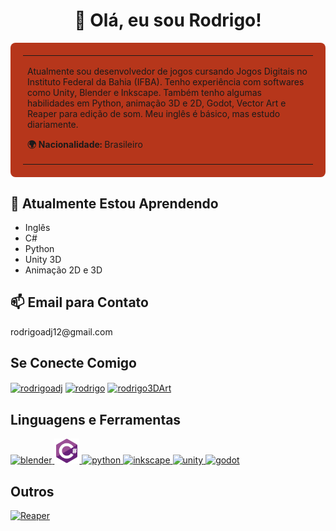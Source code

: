 <h1 align="center">👋 Olá, eu sou Rodrigo!</h1>

<table style="width: 100%; border: none; background-color:#b6361b; border-radius: 8px; padding: 20px;">
    <tr>
        <td style="border: none;">
            <p>Atualmente sou desenvolvedor de jogos cursando Jogos Digitais no Instituto Federal da Bahia (IFBA). Tenho experiência com softwares como Unity, Blender e Inkscape. Também tenho algumas habilidades em Python, animação 3D e 2D, Godot, Vector Art e Reaper para edição de som. Meu inglês é básico, mas estudo diariamente.</p>
            <p><strong>🌍 Nacionalidade:</strong> Brasileiro</p>
        </td>
    </tr>
</table>

<h2>🌱 Atualmente Estou Aprendendo</h2>
<ul>
    <li>Inglês</li>
    <li>C#</li>
    <li>Python</li>
    <li>Unity 3D</li>
    <li>Animação 2D e 3D</li>
</ul>

<h2>📫 Email para Contato</h2>
<p>rodrigoadj12@gmail.com</p>

<h2>Se Conecte Comigo</h2>
<div>
<p align="left">
<a href="https://www.linkedin.com/in/rodrigo-anuncia%C3%A7%C3%A3o-9999ab203/" target="blank"><img align="center" src="https://raw.githubusercontent.com/rahuldkjain/github-profile-readme-generator/master/src/images/icons/Social/linked-in-alt.svg" alt="rodrigoadj" height="30" width="40" /></a>
<a href="https://www.instagram.com/r0drig0o_/" target="blank"><img align="center" src="https://raw.githubusercontent.com/rahuldkjain/github-profile-readme-generator/master/src/images/icons/Social/instagram.svg" alt="rodrigo" height="30" width="40" /></a>
<a href="https://www.behance.net/rodrigodejesus6" target="blank"><img align="center" src="https://raw.githubusercontent.com/rahuldkjain/github-profile-readme-generator/master/src/images/icons/Social/behance.svg" alt="rodrigo3DArt" height="30" width="40" /></a>
</p>
</div>

<h2>Linguagens e Ferramentas</h2>
<p align="left"> <a href="https://www.blender.org/" target="_blank" rel="noreferrer"> <img src="https://download.blender.org/branding/community/blender_community_badge_white.svg" alt="blender" width="40" height="40"/> </a> <a href="https://www.w3schools.com/cs/" target="_blank" rel="noreferrer"> <img src="https://raw.githubusercontent.com/devicons/devicon/master/icons/csharp/csharp-original.svg" alt="csharp" width="40" height="40"/> </a> <a href="https://www.python.org/" target="_blank" rel="noreferrer"> <img src="https://www.vectorlogo.zone/logos/python/python-icon.svg" alt="python" width="40" height="40"/> </a> <a href="https://inkscape.org/" target="_blank" rel="noreferrer"> <img src="https://www.vectorlogo.zone/logos/inkscape/inkscape-icon.svg" alt="inkscape" width="40" height="40"/> </a> <a href="https://unity.com/" target="_blank" rel="noreferrer"> <img src="https://www.vectorlogo.zone/logos/unity3d/unity3d-icon.svg" alt="unity" width="40" height="40"/> </a> <a href="https://godotengine.org/" target="_blank" rel="noreferrer"> <img src="https://www.vectorlogo.zone/logos/godotengine/godotengine-icon.svg" alt="godot" width="40" height="40"/> </a> </p>

<h2>Outros</h2>
<a href="https://www.reaper.fm/" target="_blank" rel="noreferrer"> <img src="" alt="Reaper" width="40" height="40"/> </a> </p>

<!---
rodrigoadj/rodrigoadj is a ✨ special ✨ repository
--->
